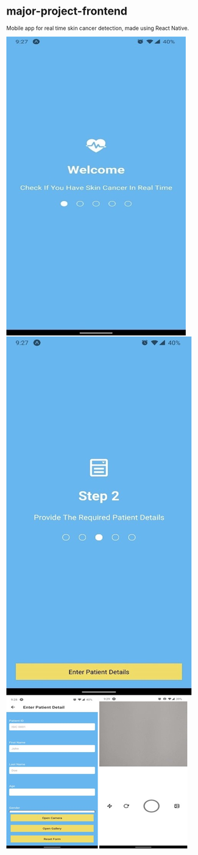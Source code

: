 # major-project-frontend
Mobile app for real time skin cancer detection, made using React Native.

![alt text](./Screenshots/Picture1.jpg)
![alt text](./Screenshots/Picture2.jpg)
![alt text](./Screenshots/Picture3.jpg)
![alt text](./Screenshots/Picture4.jpg)
